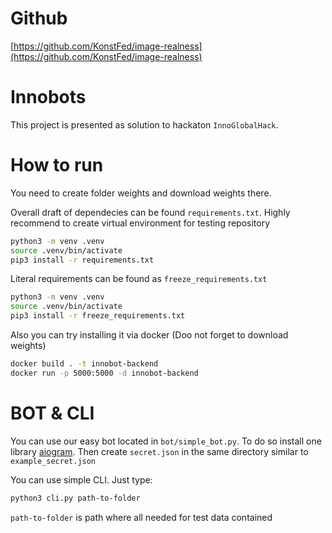 # Github
[https://github.com/KonstFed/image-realness](https://github.com/KonstFed/image-realness)

# Innobots

This project is presented as solution to hackaton `InnoGlobalHack`.

# How to run

You need to create folder weights and download weights there.

Overall draft of dependecies can be found `requirements.txt`. Highly recommend to create virtual environment for testing repository

```bash
python3 -m venv .venv
source .venv/bin/activate
pip3 install -r requirements.txt
```

Literal requirements can be found as `freeze_requirements.txt`
```bash
python3 -m venv .venv
source .venv/bin/activate
pip3 install -r freeze_requirements.txt
```

Also you can try installing it via docker (Doo not forget to download weights)

```bash
docker build . -t innobot-backend
docker run -p 5000:5000 -d innobot-backend
```

# BOT & CLI

You can use our easy bot located in `bot/simple_bot.py`. To do so install one library
[aiogram](https://aiogram.dev/). Then create `secret.json` in the same directory similar to `example_secret.json`

You can use simple CLI. Just type:
```bash
python3 cli.py path-to-folder
```
`path-to-folder` is path where all needed for test data contained